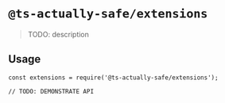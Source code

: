# `@ts-actually-safe/extensions`

> TODO: description

## Usage

```
const extensions = require('@ts-actually-safe/extensions');

// TODO: DEMONSTRATE API
```
